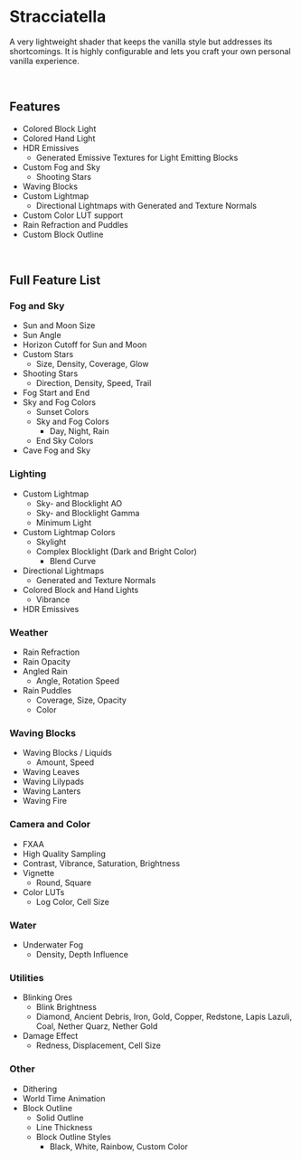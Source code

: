 # Stracciatella
A very lightweight shader that keeps the vanilla style but addresses its shortcomings.
It is highly configurable and lets you craft your own personal vanilla experience.  

<br>

## Features
- Colored Block Light
- Colored Hand Light
- HDR Emissives
  - Generated Emissive Textures for Light Emitting Blocks
- Custom Fog and Sky
  - Shooting Stars
- Waving Blocks
- Custom Lightmap
  - Directional Lightmaps with Generated and Texture Normals
- Custom Color LUT support 
- Rain Refraction and Puddles
- Custom Block Outline

<br>

## Full Feature List

### Fog and Sky

- Sun and Moon Size
- Sun Angle
- Horizon Cutoff for Sun and Moon
- Custom Stars
  - Size, Density, Coverage, Glow
- Shooting Stars
  - Direction, Density, Speed, Trail
- Fog Start and End
- Sky and Fog Colors
  - Sunset Colors
  - Sky and Fog Colors
    - Day, Night, Rain
  - End Sky Colors
- Cave Fog and Sky

### Lighting

- Custom Lightmap
  - Sky- and Blocklight AO
  - Sky- and Blocklight Gamma
  - Minimum Light
- Custom Lightmap Colors
  - Skylight
  - Complex Blocklight (Dark and Bright Color)
    - Blend Curve
- Directional Lightmaps
  - Generated and Texture Normals
- Colored Block and Hand Lights
  - Vibrance
- HDR Emissives

### Weather

- Rain Refraction
- Rain Opacity
- Angled Rain
  - Angle, Rotation Speed
- Rain Puddles
  - Coverage, Size, Opacity
  - Color

### Waving Blocks

- Waving Blocks / Liquids
  - Amount, Speed
- Waving Leaves
- Waving Lilypads
- Waving Lanters
- Waving Fire

### Camera and Color

- FXAA
- High Quality Sampling
- Contrast, Vibrance, Saturation, Brightness
- Vignette
  - Round, Square
- Color LUTs
  - Log Color, Cell Size

### Water

- Underwater Fog
  - Density, Depth Influence

### Utilities

- Blinking Ores
  - Blink Brightness
  - Diamond, Ancient Debris, Iron, Gold, Copper, Redstone, Lapis Lazuli, Coal, Nether Quarz, Nether Gold
- Damage Effect
  - Redness, Displacement, Cell Size

### Other

- Dithering
- World Time Animation
- Block Outline
  - Solid Outline
  - Line Thickness
  - Block Outline Styles
    - Black, White, Rainbow, Custom Color
